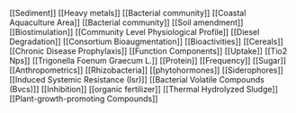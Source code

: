 [[Sediment]]
[[Heavy metals]]
[[Bacterial community]]
[[Coastal Aquaculture Area]]
[[Bacterial community]]
[[Soil amendment]]
[[Biostimulation]]
[[Community Level Physiological Profile]]
[[Diesel Degradation]]
[[Consortium Bioaugmentation]]
[[Bioactivities]]
[[Cereals]]
[[Chronic Disease Prophylaxis]]
[[Function Components]]
[[Uptake]]
[[Tio2 Nps]]
[[Trigonella Foenum Graecum L.]]
[[Protein]]
[[Frequency]]
[[Sugar]]
[[Anthropometrics]]
[[Rhizobacteria]]
[[phytohormones]]
[[Siderophores]]
[[Induced Systemic Resistance (Isr)]]
[[Bacterial Volatile Compounds (Bvcs)]]
[[Inhibition]]
[[organic fertilizer]]
[[Thermal Hydrolyzed Sludge]]
[[Plant-growth-promoting Compounds]]
